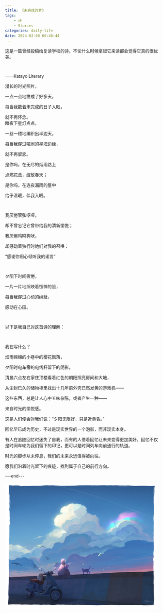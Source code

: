 ```yaml
---
title: 《未完成的梦》
tags: 
    - 诗
    - Stories
categories: daily-life
date: 2024-02-08 00:40:44
---
```


这是一篇曾经投稿给复读学校的诗，不论什么时候拿起它来读都会觉得它真的很优美。

<!-- more -->

<br>

——Katayo Literary
<br>

漫长的时光照片，

一点一点地拼成了好多天，

每当我数着未完成的日子入眠，

就不再怀念。
<br>
暗夜下星灯点点，

一丝一缕地编织出半边天，

每当我穿过喧闹的星海边缘，

就不再留恋。
<br>

是你吗，在无尽的烟雨路上

点燃花蕊，绽放春天；

是你吗，在连夜漏雨的屋中

给予温暖，伴我入眠。

<br>

我厌倦管弦呕哑，

却不曾忘记它曾带给我的清新愉悦；

我厌倦鸡鸣狗吠，

却感动着独行时她们对我的召唤：

“感谢你用心倾听我的诺言”

<br>

夕阳下时间疲倦，

一片一片地照映着憔悴的脸，

每当我穿过心动的绵延，

感动在心田。

<br>

以下是我自己对这首诗的理解：

<br>

我在写什么？

烟雨绵绵的小巷中的樱花飘落，

夕阳时电车旁的电线杆留下的阴影，

清晨六点左右家住顶楼看着红色的朝阳照亮房间和大地，

从尘封已久的储物柜里找出十几年前外壳已然发黄的游戏机——

这些东西，总是让人心中五味杂陈，或者产生一种——

来自时光的愉悦感。

这是人们便会对我们说：“夕阳无限好，只是近黄昏。”

回忆早已成为历史，不过是现实世界的一个泡影，而非现实本身。

有人在追随回忆时迷失了自我，而有的人借着回忆让未来变得更加美好。回忆不仅是时间车轮为我们留下的印记，更可以是时间列车向前通行的轨道。

时光的脚步从未停息，我们的未来永远值得被向往。

愿我们沿着时光留下的痕迹，找到属于自己的前行方向。

---end---

![未完成的梦](/images/undone.jpg)